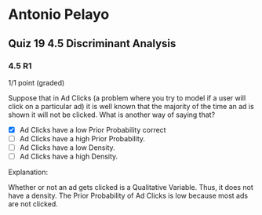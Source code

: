 # Antonio Pelayo
## Quiz 19 4.5 Discriminant Analysis
### 4.5 R1
1/1 point (graded)

Suppose that in Ad Clicks (a problem where you try to model if a user will 
click on a particular ad) it is well known that the majority of the time an ad 
is shown it will not be clicked. What is another way of saying that?

- [x] Ad Clicks have a low Prior Probability correct
- [ ] Ad Clicks have a high Prior Probability.
- [ ] Ad Clicks have a low Density.
- [ ] Ad Clicks have a high Density.

Explanation:

Whether or not an ad gets clicked is a Qualitative Variable. Thus, it does not 
have a density. The Prior Probability of Ad Clicks is low because most ads are 
not clicked.